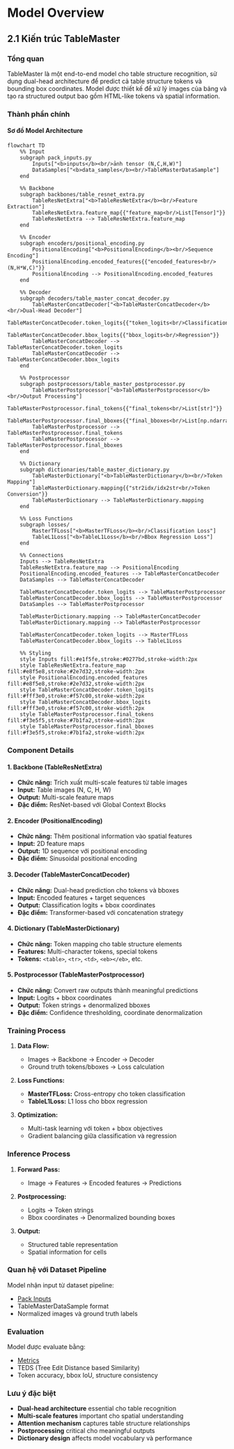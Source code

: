 # Model Overview

## 2.1 Kiến trúc TableMaster

### Tổng quan
TableMaster là một end-to-end model cho table structure recognition, sử dụng dual-head architecture để predict cả table structure tokens và bounding box coordinates. Model được thiết kế để xử lý images của bảng và tạo ra structured output bao gồm HTML-like tokens và spatial information.

### Thành phần chính

#### Sơ đồ Model Architecture
```mermaid
flowchart TD
    %% Input
    subgraph pack_inputs.py
        Inputs["<b>inputs</b><br/>ảnh tensor (N,C,H,W)"]
        DataSamples["<b>data_samples</b><br/>TableMasterDataSample"]
    end
    
    %% Backbone
    subgraph backbones/table_resnet_extra.py
        TableResNetExtra["<b>TableResNetExtra</b><br/>Feature Extraction"]
        TableResNetExtra.feature_map{{"feature_map<br/>List[Tensor]"}}
        TableResNetExtra --> TableResNetExtra.feature_map
    end
    
    %% Encoder
    subgraph encoders/positional_encoding.py
        PositionalEncoding["<b>PositionalEncoding</b><br/>Sequence Encoding"]
        PositionalEncoding.encoded_features{{"encoded_features<br/>(N,H*W,C)"}}
        PositionalEncoding --> PositionalEncoding.encoded_features
    end
    
    %% Decoder
    subgraph decoders/table_master_concat_decoder.py
        TableMasterConcatDecoder["<b>TableMasterConcatDecoder</b><br/>Dual-Head Decoder"]
        TableMasterConcatDecoder.token_logits{{"token_logits<br/>Classification"}}
        TableMasterConcatDecoder.bbox_logits{{"bbox_logits<br/>Regression"}}
        TableMasterConcatDecoder --> TableMasterConcatDecoder.token_logits
        TableMasterConcatDecoder --> TableMasterConcatDecoder.bbox_logits
    end
    
    %% Postprocessor
    subgraph postprocessors/table_master_postprocessor.py
        TableMasterPostprocessor["<b>TableMasterPostprocessor</b><br/>Output Processing"]
        TableMasterPostprocessor.final_tokens{{"final_tokens<br/>List[str]"}}
        TableMasterPostprocessor.final_bboxes{{"final_bboxes<br/>List[np.ndarray]"}}
        TableMasterPostprocessor --> TableMasterPostprocessor.final_tokens
        TableMasterPostprocessor --> TableMasterPostprocessor.final_bboxes
    end
    
    %% Dictionary
    subgraph dictionaries/table_master_dictionary.py
        TableMasterDictionary["<b>TableMasterDictionary</b><br/>Token Mapping"]
        TableMasterDictionary.mapping{{"str2idx/idx2str<br/>Token Conversion"}}
        TableMasterDictionary --> TableMasterDictionary.mapping
    end
    
    %% Loss Functions
    subgraph losses/
        MasterTFLoss["<b>MasterTFLoss</b><br/>Classification Loss"]
        TableL1Loss["<b>TableL1Loss</b><br/>Bbox Regression Loss"]
    end
    
    %% Connections
    Inputs --> TableResNetExtra
    TableResNetExtra.feature_map --> PositionalEncoding
    PositionalEncoding.encoded_features --> TableMasterConcatDecoder
    DataSamples --> TableMasterConcatDecoder
    
    TableMasterConcatDecoder.token_logits --> TableMasterPostprocessor
    TableMasterConcatDecoder.bbox_logits --> TableMasterPostprocessor
    DataSamples --> TableMasterPostprocessor
    
    TableMasterDictionary.mapping --> TableMasterConcatDecoder
    TableMasterDictionary.mapping --> TableMasterPostprocessor
    
    TableMasterConcatDecoder.token_logits --> MasterTFLoss
    TableMasterConcatDecoder.bbox_logits --> TableL1Loss
    
    %% Styling
    style Inputs fill:#e1f5fe,stroke:#0277bd,stroke-width:2px
    style TableResNetExtra.feature_map fill:#e8f5e8,stroke:#2e7d32,stroke-width:2px
    style PositionalEncoding.encoded_features fill:#e8f5e8,stroke:#2e7d32,stroke-width:2px
    style TableMasterConcatDecoder.token_logits fill:#fff3e0,stroke:#f57c00,stroke-width:2px
    style TableMasterConcatDecoder.bbox_logits fill:#fff3e0,stroke:#f57c00,stroke-width:2px
    style TableMasterPostprocessor.final_tokens fill:#f3e5f5,stroke:#7b1fa2,stroke-width:2px
    style TableMasterPostprocessor.final_bboxes fill:#f3e5f5,stroke:#7b1fa2,stroke-width:2px
```

### Component Details

#### 1. Backbone (TableResNetExtra)
- **Chức năng:** Trích xuất multi-scale features từ table images
- **Input:** Table images (N, C, H, W)
- **Output:** Multi-scale feature maps
- **Đặc điểm:** ResNet-based với Global Context Blocks

#### 2. Encoder (PositionalEncoding)
- **Chức năng:** Thêm positional information vào spatial features
- **Input:** 2D feature maps
- **Output:** 1D sequence với positional encoding
- **Đặc điểm:** Sinusoidal positional encoding

#### 3. Decoder (TableMasterConcatDecoder)
- **Chức năng:** Dual-head prediction cho tokens và bboxes
- **Input:** Encoded features + target sequences
- **Output:** Classification logits + bbox coordinates
- **Đặc điểm:** Transformer-based với concatenation strategy

#### 4. Dictionary (TableMasterDictionary)
- **Chức năng:** Token mapping cho table structure elements
- **Features:** Multi-character tokens, special tokens
- **Tokens:** `<table>`, `<tr>`, `<td>`, `<eb></eb>`, etc.

#### 5. Postprocessor (TableMasterPostprocessor)
- **Chức năng:** Convert raw outputs thành meaningful predictions
- **Input:** Logits + bbox coordinates
- **Output:** Token strings + denormalized bboxes
- **Đặc điểm:** Confidence thresholding, coordinate denormalization

### Training Process

1. **Data Flow:**
   - Images → Backbone → Encoder → Decoder
   - Ground truth tokens/bboxes → Loss calculation

2. **Loss Functions:**
   - **MasterTFLoss:** Cross-entropy cho token classification
   - **TableL1Loss:** L1 loss cho bbox regression

3. **Optimization:**
   - Multi-task learning với token + bbox objectives
   - Gradient balancing giữa classification và regression

### Inference Process

1. **Forward Pass:**
   - Image → Features → Encoded features → Predictions

2. **Postprocessing:**
   - Logits → Token strings
   - Bbox coordinates → Denormalized bounding boxes

3. **Output:**
   - Structured table representation
   - Spatial information for cells

### Quan hệ với Dataset Pipeline

Model nhận input từ dataset pipeline:
- [Pack Inputs](../../datasets/transforms/pack_inputs/README.md)
- TableMasterDataSample format
- Normalized images và ground truth labels

### Evaluation

Model được evaluate bằng:
- [Metrics](metrics/README.md)
- TEDS (Tree Edit Distance based Similarity)
- Token accuracy, bbox IoU, structure consistency

### Lưu ý đặc biệt

- **Dual-head architecture** essential cho table recognition
- **Multi-scale features** important cho spatial understanding
- **Attention mechanism** captures table structure relationships
- **Postprocessing** critical cho meaningful outputs
- **Dictionary design** affects model vocabulary và performance
